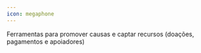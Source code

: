 ```yaml
---
icon: megaphone
---
```


Ferramentas para promover causas e captar recursos (doações, pagamentos e apoiadores)